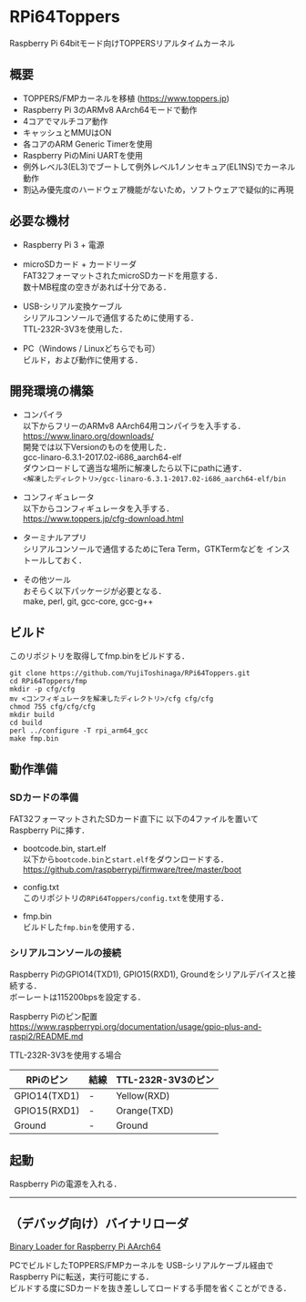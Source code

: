 # RPi64Toppers

Raspberry Pi 64bitモード向けTOPPERSリアルタイムカーネル

## 概要

 - TOPPERS/FMPカーネルを移植 (https://www.toppers.jp)
 - Raspberry Pi 3のARMv8 AArch64モードで動作
 - 4コアでマルチコア動作
 - キャッシュとMMUはON
 - 各コアのARM Generic Timerを使用
 - Raspberry PiのMini UARTを使用
 - 例外レベル3(EL3)でブートして例外レベル1ノンセキュア(EL1NS)でカーネル動作
 - 割込み優先度のハードウェア機能がないため，ソフトウェアで疑似的に再現

## 必要な機材

 - Raspberry Pi 3 + 電源
 
 - microSDカード + カードリーダ  
 FAT32フォーマットされたmicroSDカードを用意する．  
 数十MB程度の空きがあれば十分である．
 
 - USB-シリアル変換ケーブル  
 シリアルコンソールで通信するために使用する．  
 TTL-232R-3V3を使用した．

 - PC（Windows / Linuxどちらでも可）  
 ビルド，および動作に使用する．

## 開発環境の構築

 - コンパイラ  
 以下からフリーのARMv8 AArch64用コンパイラを入手する．  
 https://www.linaro.org/downloads/  
 開発では以下Versionのものを使用した．  
 gcc-linaro-6.3.1-2017.02-i686_aarch64-elf  
 ダウンロードして適当な場所に解凍したら以下にpathに通す．  
 ```<解凍したディレクトリ>/gcc-linaro-6.3.1-2017.02-i686_aarch64-elf/bin```

 - コンフィギュレータ  
 以下からコンフィギュレータを入手する．  
 https://www.toppers.jp/cfg-download.html  

 - ターミナルアプリ  
 シリアルコンソールで通信するためにTera Term，GTKTermなどを
 インストールしておく．

 - その他ツール  
 おそらく以下パッケージが必要となる．  
 make, perl, git, gcc-core, gcc-g++

## ビルド

このリポジトリを取得してfmp.binをビルドする．
```
git clone https://github.com/YujiToshinaga/RPi64Toppers.git
cd RPi64Toppers/fmp
mkdir -p cfg/cfg
mv <コンフィギュレータを解凍したディレクトリ>/cfg cfg/cfg
chmod 755 cfg/cfg/cfg
mkdir build
cd build
perl ../configure -T rpi_arm64_gcc
make fmp.bin
```

## 動作準備

### SDカードの準備

FAT32フォーマットされたSDカード直下に
以下の4ファイルを置いてRaspberry Piに挿す．

 - bootcode.bin, start.elf  
 以下から```bootcode.bin```と```start.elf```をダウンロードする．  
 https://github.com/raspberrypi/firmware/tree/master/boot

 - config.txt  
 このリポジトリの```RPi64Toppers/config.txt```を使用する．
 
 - fmp.bin  
 ビルドした```fmp.bin```を使用する．

### シリアルコンソールの接続

Raspberry PiのGPIO14(TXD1), GPIO15(RXD1), Groundをシリアルデバイスと接続する．  
ボーレートは115200bpsを設定する．

Raspberry Piのピン配置  
https://www.raspberrypi.org/documentation/usage/gpio-plus-and-raspi2/README.md

TTL-232R-3V3を使用する場合

RPiのピン | 結線 | TTL-232R-3V3のピン
---|---|---
GPIO14(TXD1) | - | Yellow(RXD)
GPIO15(RXD1) | - | Orange(TXD)
Ground | - | Ground |

## 起動

Raspberry Piの電源を入れる．

 - - -

## （デバッグ向け）バイナリローダ

[Binary Loader for Raspberry Pi AArch64](/loader)

PCでビルドしたTOPPERS/FMPカーネルを
USB-シリアルケーブル経由でRaspberry Piに転送，実行可能にする．  
ビルドする度にSDカードを抜き差ししてロードする手間を省くことができる．

